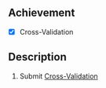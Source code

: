 ## Achievement 

- [x] Cross-Validation


## Description 

1. Submit [Cross-Validation](https://www.kaggle.com/code/dariushbabaki/exercise-cross-validation)
